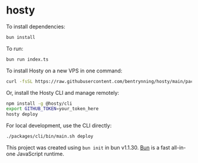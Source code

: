 # hosty

To install dependencies:

```bash
bun install
```

To run:

```bash
bun run index.ts
```

To install Hosty on a new VPS in one command:

```sh
curl -fsSL https://raw.githubusercontent.com/bentrynning/hosty/main/packages/cli/bin/boot.sh | bash
```

Or, install the Hosty CLI and manage remotely:

```sh
npm install -g @hosty/cli
export GITHUB_TOKEN=your_token_here
hosty deploy
```

For local development, use the CLI directly:

```sh
./packages/cli/bin/main.sh deploy
```

This project was created using `bun init` in bun v1.1.30. [Bun](https://bun.sh) is a fast all-in-one JavaScript runtime.
